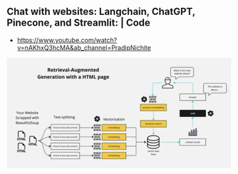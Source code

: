 ## Chat with websites: Langchain, ChatGPT, Pinecone, and Streamlit: | Code

- https://www.youtube.com/watch?v=nAKhxQ3hcMA&ab_channel=PradipNichite


![RAG Diagram](docs/RAG_diagram.jpg)